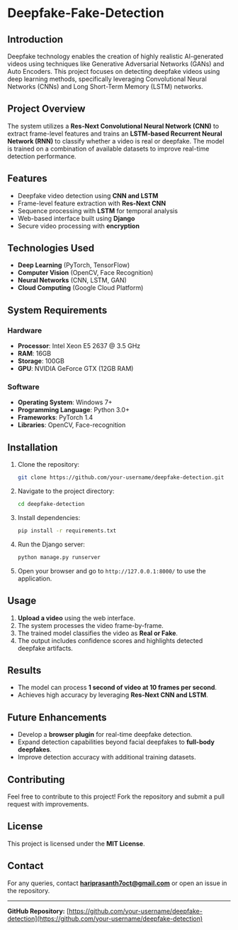 # Deepfake-Fake-Detection

## Introduction
Deepfake technology enables the creation of highly realistic AI-generated videos using techniques like Generative Adversarial Networks (GANs) and Auto Encoders. This project focuses on detecting deepfake videos using deep learning methods, specifically leveraging Convolutional Neural Networks (CNNs) and Long Short-Term Memory (LSTM) networks.

## Project Overview
The system utilizes a **Res-Next Convolutional Neural Network (CNN)** to extract frame-level features and trains an **LSTM-based Recurrent Neural Network (RNN)** to classify whether a video is real or deepfake. The model is trained on a combination of available datasets to improve real-time detection performance.

## Features
- Deepfake video detection using **CNN and LSTM**
- Frame-level feature extraction with **Res-Next CNN**
- Sequence processing with **LSTM** for temporal analysis
- Web-based interface built using **Django**
- Secure video processing with **encryption**

## Technologies Used
- **Deep Learning** (PyTorch, TensorFlow)
- **Computer Vision** (OpenCV, Face Recognition)
- **Neural Networks** (CNN, LSTM, GAN)
- **Cloud Computing** (Google Cloud Platform)

## System Requirements
### Hardware
- **Processor**: Intel Xeon E5 2637 @ 3.5 GHz
- **RAM**: 16GB
- **Storage**: 100GB
- **GPU**: NVIDIA GeForce GTX (12GB RAM)

### Software
- **Operating System**: Windows 7+
- **Programming Language**: Python 3.0+
- **Frameworks**: PyTorch 1.4
- **Libraries**: OpenCV, Face-recognition

## Installation
1. Clone the repository:
   ```sh
   git clone https://github.com/your-username/deepfake-detection.git
   ```
2. Navigate to the project directory:
   ```sh
   cd deepfake-detection
   ```
3. Install dependencies:
   ```sh
   pip install -r requirements.txt
   ```
4. Run the Django server:
   ```sh
   python manage.py runserver
   ```
5. Open your browser and go to `http://127.0.0.1:8000/` to use the application.

## Usage
1. **Upload a video** using the web interface.
2. The system processes the video frame-by-frame.
3. The trained model classifies the video as **Real or Fake**.
4. The output includes confidence scores and highlights detected deepfake artifacts.

## Results
- The model can process **1 second of video at 10 frames per second**.
- Achieves high accuracy by leveraging **Res-Next CNN and LSTM**.

## Future Enhancements
- Develop a **browser plugin** for real-time deepfake detection.
- Expand detection capabilities beyond facial deepfakes to **full-body deepfakes**.
- Improve detection accuracy with additional training datasets.

## Contributing
Feel free to contribute to this project! Fork the repository and submit a pull request with improvements.

## License
This project is licensed under the **MIT License**.

## Contact
For any queries, contact **hariprasanth7oct@gmail.com** or open an issue in the repository.

---
**GitHub Repository:** [https://github.com/your-username/deepfake-detection](https://github.com/your-username/deepfake-detection)

